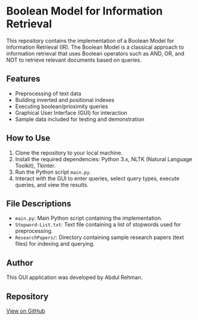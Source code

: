 # Boolean Model for Information Retrieval

This repository contains the implementation of a Boolean Model for Information Retrieval (IR). The Boolean Model is a classical approach to information retrieval that uses Boolean operators such as AND, OR, and NOT to retrieve relevant documents based on queries.

## Features

- Preprocessing of text data
- Building inverted and positional indexes
- Executing boolean/prioximity queries
- Graphical User Interface (GUI) for interaction
- Sample data included for testing and demonstration

## How to Use

1. Clone the repository to your local machine.
2. Install the required dependencies: Python 3.x, NLTK (Natural Language Toolkit), Tkinter.
3. Run the Python script `main.py`.
4. Interact with the GUI to enter queries, select query types, execute queries, and view the results.

## File Descriptions

- `main.py`: Main Python script containing the implementation.
- `Stopword-List.txt`: Text file containing a list of stopwords used for preprocessing.
- `ResearchPapers/`: Directory containing sample research papers (text files) for indexing and querying.

## Author

This GUI application was developed by Abdul Rehman.

## Repository

[View on GitHub](https://github.com/bawanyabdulrehman/Boolean-Model-for-IR.git)

